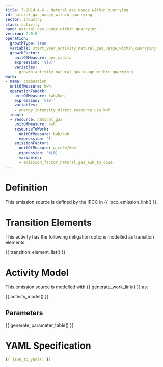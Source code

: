 ```yaml
---
title: T-2D1d-A-6 - Natural gas usage within quarrying
id: natural_gas_usage_within_quarrying
sector: industry
class: activity
name: natural_gas_usage_within_quarrying
version: 2.0.0
operation:
  growthType: true
  variable: start_year_activity_natural_gas_usage_within_quarrying
  growthFactor:
    unitOfMeasure: per_capita
    expression: '%[0]'
    variables:
    - growth_activity_natural_gas_usage_within_quarrying
work:
- name: combustion
  unitOfMeasure: kwh
  operationToWork:
    unitOfMeasure: kwh/kwh
    expression: '%[0]'
    variables:
    - energy_intensity_direct_resource_use_kwh
  input:
  - resource: natural_gas
    unitOfMeasure: kwh
    resourceToWork:
      unitOfMeasure: kwh/kwh
      expression: '1'
    emissionFactor:
      unitOfMeasure: g_co2e/kwh
      expression: '%[0]'
      variables:
      - emission_factor_natural_gas_kwh_to_co2e
---
```



# Definition
This emission source is defined by the IPCC in {{ ipcc_emission_link() }}.

# Transition Elements

This activity has the following mitigation options modelled as transition elements:

{{ transition_element_list() }}

# Activity Model
This emission source is modelled with {{ generate_work_link() }} as:

{{ activity_model() }}

## Parameters

{{ generate_parameter_table() }}

# YAML Specification

```yaml
{{ json_to_yaml() }}
```

